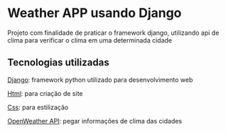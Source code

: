 <h1>Weather APP usando Django</h1>
<p>Projeto com finalidade de praticar o framework django, utilizando api de clima para verificar o clima em uma determinada cidade</p>
<h2>Tecnologias utilizadas</h2>
<p><a href="https://www.djangoproject.com/" target="_blank">Django</a>: framework python utilizado para desenvolvimento web</p>
<p><a href="https://developer.mozilla.org/pt-BR/docs/Web/HTML" target="_blank">Html</a>: para criação de site</p>
<p><a href="https://developer.mozilla.org/pt-BR/docs/Web/CSS" target="_blank">Css</a>: para estilização</p>
<p><a href="https://openweathermap.org/api">OpenWeather API</a>: pegar informações de clima das cidades</p>